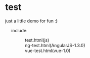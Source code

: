# test
just a little demo for fun :)
<br />
<div style="position:relative;margin-left:20px;">
<a>include:</a>
  <ul style="list-style:none;margin-left:20px;">
    <li><a>test.html(js)</a></li>
    <li><a>ng-test.html(AngularJS-1.3.0)</a></li>
    <li><a>vue-test.html(vue-1.0)</a></li>
  </ul>
       
      
       
      
       
</div>